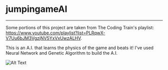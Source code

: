 # jumpingameAI
---
Some portions of this project are taken from The Coding Train's playlist: https://www.youtube.com/playlist?list=PLRqwX-V7Uu6bJM3VgzjNV5YxVxUwzALHV.

This is an A.I. that learns the physics of the game and beats it! I've used Neural Network and Genetic Algorithm to build the A.I.

![Alt Text](https://github.com/Suji04/jumpingameAI/blob/gh-pages/ai%20plays%20game2.gif)
